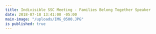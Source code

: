 ```yaml
---
title: Indivisible SSC Meeting - Families Belong Together Speaker
date: 2018-07-18 13:41:00 -05:00
main-image: "/uploads/IMG_0500.JPG"
is published: true
---
```



